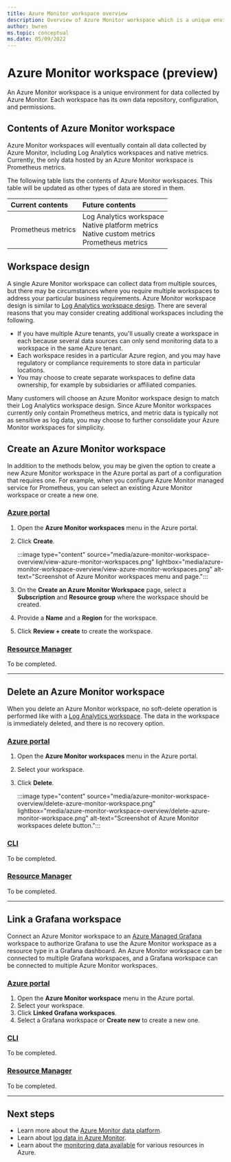 ```yaml
---
title: Azure Monitor workspace overview
description: Overview of Azure Monitor workspace which is a unique environment for data collected by Azure Monitor.
author: bwren 
ms.topic: conceptual
ms.date: 05/09/2022
---
```


# Azure Monitor workspace (preview)
An Azure Monitor workspace is a unique environment for data collected by Azure Monitor. Each workspace has its own data repository, configuration, and permissions.


## Contents of Azure Monitor workspace
Azure Monitor workspaces will eventually contain all data collected by Azure Monitor, including Log Analytics workspaces and native metrics. Currently, the only data hosted by an Azure Monitor workspace is Prometheus metrics.

The following table lists the contents of Azure Monitor workspaces. This table will be updated as other types of data are stored in them.

| Current contents | Future contents |
|:---|:---|
| Prometheus metrics | Log Analytics workspace<br>Native platform metrics<br>Native custom metrics<br>Prometheus metrics |


## Workspace design
A single Azure Monitor workspace can collect data from multiple sources, but there may be circumstances where you require multiple workspaces to address your particular business requirements. Azure Monitor workspace design is similar to [Log Analytics workspace design](../logs/workspace-design.md). There are several reasons that you may consider creating additional workspaces including the following.

- If you have multiple Azure tenants, you'll usually create a workspace in each because several data sources can only send monitoring data to a workspace in the same Azure tenant.
- Each workspace resides in a particular Azure region, and you may have regulatory or compliance requirements to store data in particular locations.
- You may choose to create separate workspaces to define data ownership, for example by subsidiaries or affiliated companies.

Many customers will choose an Azure Monitor workspace design to match their Log Analytics workspace design. Since Azure Monitor workspaces currently only contain Prometheus metrics, and metric data is typically not as sensitive as log data, you may choose to further consolidate your Azure Monitor workspaces for simplicity.

## Create an Azure Monitor workspace
In addition to the methods below, you may be given the option to create a new Azure Monitor workspace in the Azure portal as part of a configuration that requires one. For example, when you configure Azure Monitor managed service for Prometheus, you can select an existing Azure Monitor workspace or create a new one.

### [Azure portal](#tab/azure-portal)

1. Open the **Azure Monitor workspaces** menu in the Azure portal.
2. Click **Create**.

    :::image type="content" source="media/azure-monitor-workspace-overview/view-azure-monitor-workspaces.png" lightbox="media/azure-monitor-workspace-overview/view-azure-monitor-workspaces.png" alt-text="Screenshot of Azure Monitor workspaces menu and page.":::

3. On the **Create an Azure Monitor Workspace** page, select a **Subscription** and **Resource group** where the workspace should be created.
4. Provide a **Name** and a **Region** for the workspace.
5. Click **Review + create** to create the workspace.

### [Resource Manager](#tab/resource-manager)
To be completed.

---


## Delete an Azure Monitor workspace
When you delete an Azure Monitor workspace, no soft-delete operation is performed like with a [Log Analytics workspace](../logs/delete-workspace.md). The data in the workspace is immediately deleted, and there is no recovery option.


### [Azure portal](#tab/azure-portal)

1. Open the **Azure Monitor workspaces** menu in the Azure portal.
2. Select your workspace.
4. Click **Delete**.

    :::image type="content" source="media/azure-monitor-workspace-overview/delete-azure-monitor-workspace.png" lightbox="media/azure-monitor-workspace-overview/delete-azure-monitor-workspace.png" alt-text="Screenshot of Azure Monitor workspaces delete button.":::

### [CLI](#tab/cli)
To be completed.


### [Resource Manager](#tab/resource-manager)
To be completed.

---


## Link a Grafana workspace
Connect an Azure Monitor workspace to an [Azure Managed Grafana](../../managed-grafana/overview.md) workspace to authorize Grafana to use the Azure Monitor workspace as a resource type in a Grafana dashboard. An Azure Monitor workspace can be connected to multiple Grafana workspaces, and a Grafana workspace can be connected to multiple Azure Monitor workspaces.



### [Azure portal](#tab/azure-portal)

1. Open the **Azure Monitor workspace** menu in the Azure portal.
2. Select your workspace.
3. Click **Linked Grafana workspaces**.
4. Select a Grafana workspace or **Create new** to create a new one.

### [CLI](#tab/cli)
To be completed.


### [Resource Manager](#tab/resource-manager)
To be completed.

---


## Next steps

- Learn more about the [Azure Monitor data platform](../data-platform.md).
- Learn about [log data in Azure Monitor](../logs/data-platform-logs.md).
- Learn about the [monitoring data available](../data-sources.md) for various resources in Azure.

